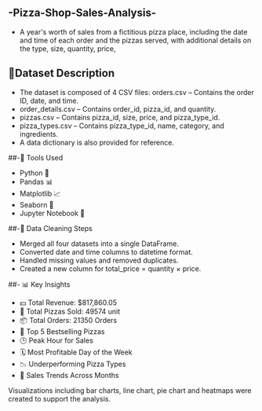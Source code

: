 ## -Pizza-Shop-Sales-Analysis-
* A year's worth of sales from a fictitious pizza place, including the date and time of each order and the pizzas served, with additional details on the type, size, quantity, price, 


## 📁Dataset Description
* The dataset is composed of 4 CSV files:
orders.csv – Contains the order ID, date, and time.
* order_details.csv – Contains order_id, pizza_id, and quantity.
* pizzas.csv – Contains pizza_id, size, price, and pizza_type_id.
* pizza_types.csv – Contains pizza_type_id, name, category, and ingredients.
* A data dictionary is also provided for reference.


##-🔧 Tools Used

* Python 🐍
* Pandas 📊
* Matplotlib 📈
* Seaborn 🎨
* Jupyter Notebook 📒


##-🧼 Data Cleaning Steps
* Merged all four datasets into a single DataFrame.
* Converted date and time columns to datetime format.
* Handled missing values and removed duplicates.
* Created a new column for total_price = quantity × price.


##- 📊 Key Insights
* 💵 Total Revenue: $817,860.05
* 🔢 Total Pizzas Sold: 49574 unit
* 📦 Total Orders: 21350 Orders
* 🍕 Top 5 Bestselling Pizzas
* 🕒 Peak Hour for Sales
* 🗓️ Most Profitable Day of the Week
* 📉 Underperforming Pizza Types
* 📅 Sales Trends Across Months


Visualizations including bar charts, line chart, pie chart and heatmaps were created to support the analysis.
